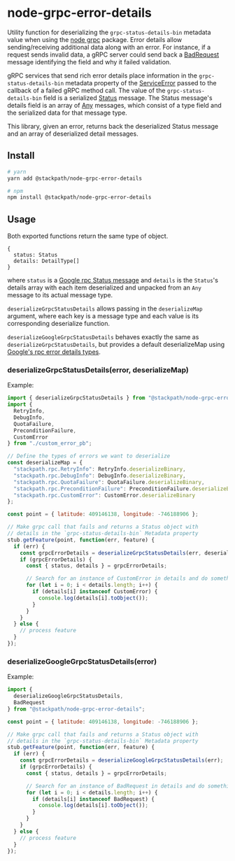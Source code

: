 # node-grpc-error-details

Utility function for deserializing the `grpc-status-details-bin` metadata value when using the [node grpc](https://github.com/grpc/grpc-node/tree/master/packages/grpc-native-core) package. Error details allow sending/receiving additional data along with an error. For instance, if a request sends invalid data, a gRPC server could send back a [BadRequest](./src/proto/error_details.proto#L119) message identifying the field and why it failed validation.

gRPC services that send rich error details place information in the `grpc-status-details-bin` metadata property of the [ServiceError](https://grpc.io/grpc/node/grpc.html#~ServiceError) passed to the callback of a failed gRPC method call. The value of the `grpc-status-details-bin` field is a serialized [Status](./src/proto/status.proto) message. The Status message's details field is an array of [Any](https://github.com/protocolbuffers/protobuf/blob/master/src/google/protobuf/any.proto#L122) messages, which consist of a type field and the serialized data for that message type.

This library, given an error, returns back the deserialized Status message and an array of deserialized detail messages.

## Install

```bash
# yarn
yarn add @stackpath/node-grpc-error-details

# npm
npm install @stackpath/node-grpc-error-details
```

## Usage

Both exported functions return the same type of object.

```
{
  status: Status
  details: DetailType[]
}
```

where `status` is a [Google rpc Status message](./src/proto/status.proto) and `details` is the `Status`'s details array with each item deserialized and unpacked from an `Any` message to its actual message type.

`deserializeGrpcStatusDetails` allows passing in the `deserializeMap` argument, where each key is a message type and each value is its corresponding deserialize function.

`deserializeGoogleGrpcStatusDetails` behaves exactly the same as `deserializeGrpcStatusDetails`, but provides a default deserializeMap using [Google's rpc error details types](./src/proto/error_details.proto).

### deserializeGrpcStatusDetails(error, deserializeMap)

Example:

```js
import { deserializeGrpcStatusDetails } from "@stackpath/node-grpc-error-details";
import {
  RetryInfo,
  DebugInfo,
  QuotaFailure,
  PreconditionFailure,
  CustomError
} from "./custom_error_pb";

// Define the types of errors we want to deserialize
const deserializeMap = {
  "stackpath.rpc.RetryInfo": RetryInfo.deserializeBinary,
  "stackpath.rpc.DebugInfo": DebugInfo.deserializeBinary,
  "stackpath.rpc.QuotaFailure": QuotaFailure.deserializeBinary,
  "stackpath.rpc.PreconditionFailure": PreconditionFailure.deserializeBinary,
  "stackpath.rpc.CustomError": CustomError.deserializeBinary
};

const point = { latitude: 409146138, longitude: -746188906 };

// Make grpc call that fails and returns a Status object with
// details in the `grpc-status-details-bin` Metadata property
stub.getFeature(point, function(err, feature) {
  if (err) {
    const grpcErrorDetails = deserializeGrpcStatusDetails(err, deserializeMap);
    if (grpcErrorDetails) {
      const { status, details } = grpcErrorDetails;

      // Search for an instance of CustomError in details and do something if found
      for (let i = 0; i < details.length; i++) {
        if (details[i] instanceof CustomError) {
          console.log(details[i].toObject());
        }
      }
    }
  } else {
    // process feature
  }
});
```

### deserializeGoogleGrpcStatusDetails(error)

Example:

```js
import {
  deserializeGoogleGrpcStatusDetails,
  BadRequest
} from "@stackpath/node-grpc-error-details";

const point = { latitude: 409146138, longitude: -746188906 };

// Make grpc call that fails and returns a Status object with
// details in the `grpc-status-details-bin` Metadata property
stub.getFeature(point, function(err, feature) {
  if (err) {
    const grpcErrorDetails = deserializeGoogleGrpcStatusDetails(err);
    if (grpcErrorDetails) {
      const { status, details } = grpcErrorDetails;

      // Search for an instance of BadRequest in details and do something if found
      for (let i = 0; i < details.length; i++) {
        if (details[i] instanceof BadRequest) {
          console.log(details[i].toObject());
        }
      }
    }
  } else {
    // process feature
  }
});
```
